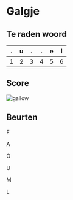 # Galgje

## Te raden woord

| .   | u   | .   | .   | e   | l   |
| --- | --- | --- | --- | --- | --- |
| 1   | 2   | 3   | 4   | 5   | 6   |

## Score

![gallow](./images/4.png)

## Beurten

E

A

O

U

M

L

